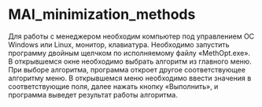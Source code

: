 # MAI_minimization_methods

Для работы с менеджером необходим компьютер под управлением ОС Windows или Linux, монитор, клавиатура.
Необходимо запустить программу двойным щелчком по исполняемому файлу «MethOpt.exe». В открывшемся окне необходимо выбрать алгоритм из главного меню.
При выборе алгоритма, программа откроет другое соответствующее алгоритму меню.
В открывшемся меню необходимо ввести значения в соответствующие поля, далее нажать кнопку «Выполнить», и программа выведет результат работы алгоритма.
